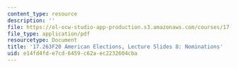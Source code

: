 ```yaml
---
content_type: resource
description: ''
file: https://ol-ocw-studio-app-production.s3.amazonaws.com/courses/17-263-american-elections-fall-2020/e14fd4fde7cd6459c62aec2232604cba_MIT17_263F20_Lec8.pdf
file_type: application/pdf
resourcetype: Document
title: '17.263F20 American Elections, Lecture Slides 8: Nominations'
uid: e14fd4fd-e7cd-6459-c62a-ec2232604cba
---
```

